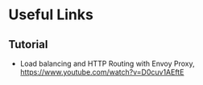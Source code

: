 # Useful Links

## Tutorial

- Load balancing and HTTP Routing with Envoy Proxy, <https://www.youtube.com/watch?v=D0cuv1AEftE>
